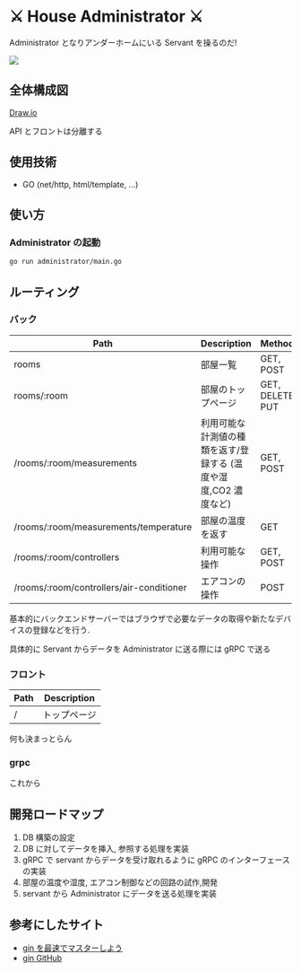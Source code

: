 # ⚔️️ House Administrator ⚔️️

Administrator となりアンダーホームにいる Servant を操るのだ!

![](https://3.bp.blogspot.com/-HXQ1lQN8KtE/XCMQqRua9mI/AAAAAAABZ-w/Rm0nZLpU28MyRLW9__mNf3zkPy9IG2YDgCKgBGAs/s1600/Omake%2BGif%2BAnime%2B-%2BSword%2BArt%2BOnline%2B-%2BAlicization%2B-%2BEpisode%2B12%2B-%2BQuinella%2BPontifex%2BAdministrator.gif)

## 全体構成図

[Draw.io](https://drive.google.com/file/d/12RB3hiBf5S1zVZie_11tMnItpChCKPAT/view?usp=sharing)

API とフロントは分離する

## 使用技術

- GO (net/http, html/template, ...)

## 使い方

### Administrator の起動

```bash
go run administrator/main.go
```

## ルーティング

### バック

| Path                                     | Description                                                     | Methods          |
| ---------------------------------------- | --------------------------------------------------------------- | ---------------- |
| rooms                                    | 部屋一覧                                                        | GET, POST        |
| rooms/:room                              | 部屋のトップページ                                              | GET, DELETE, PUT |
| /rooms/:room/measurements                | 利用可能な計測値の種類を返す/登録する (温度や湿度,CO2 濃度など) | GET, POST        |
| /rooms/:room/measurements/temperature    | 部屋の温度を返す                                                | GET              |
| /rooms/:room/controllers                 | 利用可能な操作                                                  | GET, POST        |
| /rooms/:room/controllers/air-conditioner | エアコンの操作                                                  | POST             |

基本的にバックエンドサーバーではブラウザで必要なデータの取得や新たなデバイスの登録などを行う.

具体的に Servant からデータを Administrator に送る際には gRPC で送る

### フロント

| Path | Description  |
| ---- | ------------ |
| /    | トップページ |

何も決まっとらん

### grpc

これから

## 開発ロードマップ

1. DB 構築の設定
2. DB に対してデータを挿入, 参照する処理を実装
3. gRPC で servant からデータを受け取れるように gRPC のインターフェースの実装
4. 部屋の温度や湿度, エアコン制御などの回路の試作,開発
5. servant から Administrator にデータを送る処理を実装

## 参考にしたサイト

- [gin を最速でマスターしよう](https://qiita.com/Syoitu/items/8e7e3215fb7ac9dabc3a)
- [gin GitHub](https://github.com/gin-gonic/gin)
